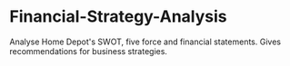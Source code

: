 # Financial-Strategy-Analysis
Analyse Home Depot's SWOT, five force and financial statements. Gives recommendations for business strategies.
